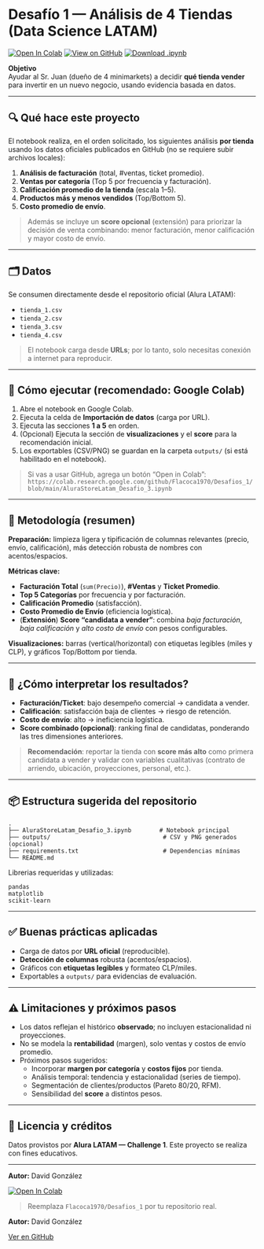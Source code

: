 # Desafío 1 — Análisis de 4 Tiendas (Data Science LATAM)
[![Open In Colab](https://colab.research.google.com/assets/colab-badge.svg)](https://colab.research.google.com/github/Flacoca1970/Desafios_1/blob/main/AluraStoreLatam_Desafio_1_Entrega_Final_v2.ipynb)
[![View on GitHub](https://img.shields.io/badge/GitHub-View%20Notebook-black?logo=github)](https://github.com/Flacoca1970/Flacoca1970/blob/main/AluraStoreLatam_Desafio_1_Entrega_Final.ipynb)
[![Download .ipynb](https://img.shields.io/badge/Download-.ipynb-blue)](https://raw.githubusercontent.com/Flacoca1970/Flacoca1970/main/AluraStoreLatam_Desafio_1_Entrega_Final.ipynb)

**Objetivo**  
Ayudar al Sr. Juan (dueño de 4 minimarkets) a decidir **qué tienda vender** para invertir en un nuevo negocio, usando evidencia basada en datos.

---

## 🔍 Qué hace este proyecto
El notebook realiza, en el orden solicitado, los siguientes análisis **por tienda** usando los datos oficiales publicados en GitHub (no se requiere subir archivos locales):

1. **Análisis de facturación** (total, #ventas, ticket promedio).  
2. **Ventas por categoría** (Top 5 por frecuencia y facturación).  
3. **Calificación promedio de la tienda** (escala 1–5).  
4. **Productos más y menos vendidos** (Top/Bottom 5).  
5. **Costo promedio de envío**.

> Además se incluye un **score opcional** (extensión) para priorizar la decisión de venta combinando: menor facturación, menor calificación y mayor costo de envío.

---

## 🗂️ Datos
Se consumen directamente desde el repositorio oficial (Alura LATAM):

- `tienda_1.csv`  
- `tienda_2.csv`  
- `tienda_3.csv`  
- `tienda_4.csv`

> El notebook carga desde **URLs**; por lo tanto, solo necesitas conexión a internet para reproducir.

---

## 🚀 Cómo ejecutar (recomendado: Google Colab)
1. Abre el notebook en Google Colab.  
2. Ejecuta la celda de **Importación de datos** (carga por URL).  
3. Ejecuta las secciones **1 a 5** en orden.  
4. (Opcional) Ejecuta la sección de **visualizaciones** y el **score** para la recomendación inicial.  
5. Los exportables (CSV/PNG) se guardan en la carpeta `outputs/` (si está habilitado en el notebook).

> Si vas a usar GitHub, agrega un botón “Open in Colab”:  
> `https://colab.research.google.com/github/Flacoca1970/Desafios_1/blob/main/AluraStoreLatam_Desafio_3.ipynb`

---

## 🧠 Metodología (resumen)

**Preparación:** limpieza ligera y tipificación de columnas relevantes (precio, envío, calificación), más detección robusta de nombres con acentos/espacios.  

**Métricas clave:**
- **Facturación Total** (`sum(Precio)`), **#Ventas** y **Ticket Promedio**.
- **Top 5 Categorías** por frecuencia y por facturación.
- **Calificación Promedio** (satisfacción).
- **Costo Promedio de Envío** (eficiencia logística).
- (**Extensión**) **Score “candidata a vender”**: combina *baja facturación*, *baja calificación* y *alto costo de envío* con pesos configurables.

**Visualizaciones:** barras (vertical/horizontal) con etiquetas legibles (miles y CLP), y gráficos Top/Bottom por tienda.

---

## 🏁 ¿Cómo interpretar los resultados?
- **Facturación/Ticket**: bajo desempeño comercial → candidata a vender.  
- **Calificación**: satisfacción baja de clientes → riesgo de retención.  
- **Costo de envío**: alto → ineficiencia logística.  
- **Score combinado (opcional)**: ranking final de candidatas, ponderando las tres dimensiones anteriores.

> **Recomendación**: reportar la tienda con **score más alto** como primera candidata a vender y validar con variables cualitativas (contrato de arriendo, ubicación, proyecciones, personal, etc.).

---

## 📦 Estructura sugerida del repositorio
```
.
├── AluraStoreLatam_Desafio_3.ipynb        # Notebook principal
├── outputs/                                # CSV y PNG generados (opcional)
├── requirements.txt                        # Dependencias mínimas
└── README.md
```

Librerias requeridas y utilizadas:
```
pandas
matplotlib
scikit-learn
```

---

## ✅ Buenas prácticas aplicadas
- Carga de datos por **URL oficial** (reproducible).  
- **Detección de columnas** robusta (acentos/espacios).  
- Gráficos con **etiquetas legibles** y formateo CLP/miles.  
- Exportables a `outputs/` para evidencias de evaluación.  

---

## ⚠️ Limitaciones y próximos pasos
- Los datos reflejan el histórico **observado**; no incluyen estacionalidad ni proyecciones.  
- No se modela la **rentabilidad** (margen), solo ventas y costos de envío promedio.  
- Próximos pasos sugeridos:
  - Incorporar **margen por categoría** y **costos fijos** por tienda.
  - Análisis temporal: tendencia y estacionalidad (series de tiempo).
  - Segmentación de clientes/productos (Pareto 80/20, RFM).
  - Sensibilidad del **score** a distintos pesos.

---

## 🧾 Licencia y créditos
Datos provistos por **Alura LATAM — Challenge 1**. Este proyecto se realiza con fines educativos.

---

**Autor:** David González  

[![Open In Colab](https://colab.research.google.com/assets/colab-badge.svg)](https://colab.research.google.com/https://colab.research.google.com/github/Flacoca1970/Flacoca1970/blob/main/AluraStoreLatam_Desafio_1_Entrega_Fina3.ipynb)

> Reemplaza `Flacoca1970/Desafios_1` por tu repositorio real.

**Autor:** David González


[Ver en GitHub](https://github.com/Flacoca1970/Desafios_1/blob/main/AluraStoreLatam_Desafio_1_Entrega_Final_v2.ipynb)
